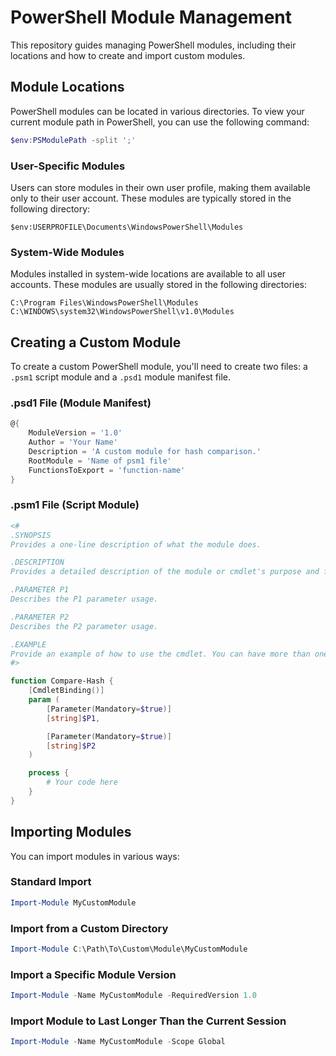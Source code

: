 # PowerShell Module Management

This repository guides managing PowerShell modules, including their locations and how to create and import custom modules.

## Module Locations

PowerShell modules can be located in various directories. To view your current module path in PowerShell, you can use the following command:

```powershell
$env:PSModulePath -split ';'
```

### User-Specific Modules

Users can store modules in their own user profile, making them available only to their user account. These modules are typically stored in the following directory:

```
$env:USERPROFILE\Documents\WindowsPowerShell\Modules
```

### System-Wide Modules

Modules installed in system-wide locations are available to all user accounts. These modules are usually stored in the following directories:

```
C:\Program Files\WindowsPowerShell\Modules
C:\WINDOWS\system32\WindowsPowerShell\v1.0\Modules
```

## Creating a Custom Module

To create a custom PowerShell module, you'll need to create two files: a `.psm1` script module and a `.psd1` module manifest file.

### .psd1 File (Module Manifest)

```powershell
@{
    ModuleVersion = '1.0'
    Author = 'Your Name'
    Description = 'A custom module for hash comparison.'
    RootModule = 'Name of psm1 file'
    FunctionsToExport = 'function-name'
}
```

### .psm1 File (Script Module)

```powershell
<#
.SYNOPSIS
Provides a one-line description of what the module does.

.DESCRIPTION
Provides a detailed description of the module or cmdlet's purpose and functionality.

.PARAMETER P1
Describes the P1 parameter usage.

.PARAMETER P2
Describes the P2 parameter usage. 

.EXAMPLE
Provide an example of how to use the cmdlet. You can have more than one example.
#>

function Compare-Hash {
    [CmdletBinding()]
    param (
        [Parameter(Mandatory=$true)]
        [string]$P1,

        [Parameter(Mandatory=$true)]
        [string]$P2
    )

    process {
        # Your code here
    }
}
```

## Importing Modules

You can import modules in various ways:

### Standard Import

```powershell
Import-Module MyCustomModule
```

### Import from a Custom Directory

```powershell
Import-Module C:\Path\To\Custom\Module\MyCustomModule
```

### Import a Specific Module Version

```powershell
Import-Module -Name MyCustomModule -RequiredVersion 1.0
```

### Import Module to Last Longer Than the Current Session

```powershell
Import-Module -Name MyCustomModule -Scope Global
```
